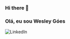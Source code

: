 ### Hi there 👋

### Olá, eu sou Wesley Góes

![LinkedIn](https://www.linkedin.com/in/wesley-goes10334831/)
